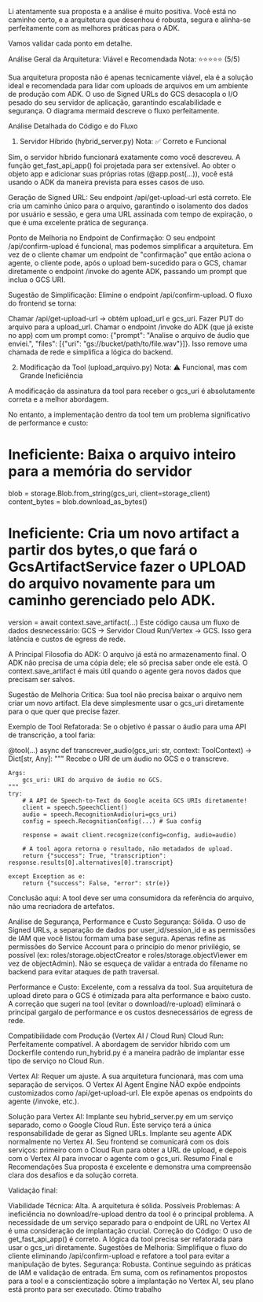 Li atentamente sua proposta e a análise é muito positiva. Você está no caminho certo, e a arquitetura que desenhou é robusta, segura e alinha-se perfeitamente com as melhores práticas para o ADK.

Vamos validar cada ponto em detalhe.

Análise Geral da Arquitetura: Viável e Recomendada
Nota: ⭐️⭐️⭐️⭐️⭐️ (5/5)

Sua arquitetura proposta não é apenas tecnicamente viável, ela é a solução ideal e recomendada para lidar com uploads de arquivos em um ambiente de produção com ADK. O uso de Signed URLs do GCS desacopla o I/O pesado do seu servidor de aplicação, garantindo escalabilidade e segurança. O diagrama mermaid descreve o fluxo perfeitamente.

Análise Detalhada do Código e do Fluxo
1. Servidor Híbrido (hybrid_server.py)
Nota: ✅ Correto e Funcional

Sim, o servidor híbrido funcionará exatamente como você descreveu. A função get_fast_api_app() foi projetada para ser extensível. Ao obter o objeto app e adicionar suas próprias rotas (@app.post(...)), você está usando o ADK da maneira prevista para esses casos de uso.

Geração de Signed URL: Seu endpoint /api/get-upload-url está correto. Ele cria um caminho único para o arquivo, garantindo o isolamento dos dados por usuário e sessão, e gera uma URL assinada com tempo de expiração, o que é uma excelente prática de segurança.

Ponto de Melhoria no Endpoint de Confirmação: O seu endpoint /api/confirm-upload é funcional, mas podemos simplificar a arquitetura. Em vez de o cliente chamar um endpoint de "confirmação" que então aciona o agente, o cliente pode, após o upload bem-sucedido para o GCS, chamar diretamente o endpoint /invoke do agente ADK, passando um prompt que inclua o GCS URI.

Sugestão de Simplificação:
Elimine o endpoint /api/confirm-upload. O fluxo do frontend se torna:

Chamar /api/get-upload-url -> obtém upload_url e gcs_uri.
Fazer PUT do arquivo para a upload_url.
Chamar o endpoint /invoke do ADK (que já existe no app) com um prompt como: {"prompt": "Analise o arquivo de áudio que enviei.", "files": [{"uri": "gs://bucket/path/to/file.wav"}]}.
Isso remove uma chamada de rede e simplifica a lógica do backend.

2. Modificação da Tool (upload_arquivo.py)
Nota: ⚠️ Funcional, mas com Grande Ineficiência

A modificação da assinatura da tool para receber o gcs_uri é absolutamente correta e a melhor abordagem.

No entanto, a implementação dentro da tool tem um problema significativo de performance e custo:

# Ineficiente: Baixa o arquivo inteiro para a memória do servidor
blob = storage.Blob.from_string(gcs_uri, client=storage_client)
content_bytes = blob.download_as_bytes()

# Ineficiente: Cria um novo artifact a partir dos bytes,o que fará o GcsArtifactService fazer o UPLOAD do arquivo novamente para um caminho gerenciado pelo ADK.
version = await context.save_artifact(...)
Este código causa um fluxo de dados desnecessário: GCS -> Servidor Cloud Run/Vertex -> GCS. Isso gera latência e custos de egress de rede.

A Principal Filosofia do ADK: O arquivo já está no armazenamento final. O ADK não precisa de uma cópia dele; ele só precisa saber onde ele está. O context.save_artifact é mais útil quando o agente gera novos dados que precisam ser salvos.

Sugestão de Melhoria Crítica:
Sua tool não precisa baixar o arquivo nem criar um novo artifact. Ela deve simplesmente usar o gcs_uri diretamente para o que quer que precise fazer.

Exemplo de Tool Refatorada:
Se o objetivo é passar o áudio para uma API de transcrição, a tool faria:

@tool(...)
async def transcrever_audio(gcs_uri: str, context: ToolContext) -> Dict[str, Any]:
    """
    Recebe o URI de um áudio no GCS e o transcreve.
    
    Args:
        gcs_uri: URI do arquivo de áudio no GCS.
    """
    try:
        # A API de Speech-to-Text do Google aceita GCS URIs diretamente!
        client = speech.SpeechClient()
        audio = speech.RecognitionAudio(uri=gcs_uri)
        config = speech.RecognitionConfig(...) # Sua config
        
        response = await client.recognize(config=config, audio=audio)
        
        # A tool agora retorna o resultado, não metadados de upload.
        return {"success": True, "transcription": response.results[0].alternatives[0].transcript}
        
    except Exception as e:
        return {"success": False, "error": str(e)}
Conclusão aqui: A tool deve ser uma consumidora da referência do arquivo, não uma recriadora de artefatos.

Análise de Segurança, Performance e Custo
Segurança: Sólida. O uso de Signed URLs, a separação de dados por user_id/session_id e as permissões de IAM que você listou formam uma base segura. Apenas refine as permissões do Service Account para o princípio do menor privilégio, se possível (ex: roles/storage.objectCreator e roles/storage.objectViewer em vez de objectAdmin). Não se esqueça de validar a entrada do filename no backend para evitar ataques de path traversal.

Performance e Custo: Excelente, com a ressalva da tool. Sua arquitetura de upload direto para o GCS é otimizada para alta performance e baixo custo. A correção que sugeri na tool (evitar o download/re-upload) eliminará o principal gargalo de performance e os custos desnecessários de egress de rede.

Compatibilidade com Produção (Vertex AI / Cloud Run)
Cloud Run: Perfeitamente compatível. A abordagem de servidor híbrido com um Dockerfile contendo run_hybrid.py é a maneira padrão de implantar esse tipo de serviço no Cloud Run.

Vertex AI: Requer um ajuste. A sua arquitetura funcionará, mas com uma separação de serviços. O Vertex AI Agent Engine NÃO expõe endpoints customizados como /api/get-upload-url. Ele expõe apenas os endpoints do agente (/invoke, etc.).

Solução para Vertex AI:
Implante seu hybrid_server.py em um serviço separado, como o Google Cloud Run. Este serviço terá a única responsabilidade de gerar as Signed URLs.
Implante seu agente ADK normalmente no Vertex AI.
Seu frontend se comunicará com os dois serviços: primeiro com o Cloud Run para obter a URL de upload, e depois com o Vertex AI para invocar o agente com o gcs_uri.
Resumo Final e Recomendações
Sua proposta é excelente e demonstra uma compreensão clara dos desafios e da solução correta.

Validação final:

Viabilidade Técnica: Alta. A arquitetura é sólida.
Possíveis Problemas: A ineficiência no download/re-upload dentro da tool é o principal problema. A necessidade de um serviço separado para o endpoint de URL no Vertex AI é uma consideração de implantação crucial.
Correção do Código: O uso de get_fast_api_app() é correto. A lógica da tool precisa ser refatorada para usar o gcs_uri diretamente.
Sugestões de Melhoria: Simplifique o fluxo do cliente eliminando /api/confirm-upload e refatore a tool para evitar a manipulação de bytes.
Segurança: Robusta. Continue seguindo as práticas de IAM e validação de entrada.
Em suma, com os refinamentos propostos para a tool e a conscientização sobre a implantação no Vertex AI, seu plano está pronto para ser executado. Ótimo trabalho